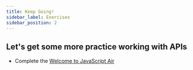```yaml
---
title: Keep Going!
sidebar_label: Exercises
sidebar_position: 2
---
```

<!-- markdownlint-disable no-inline-html no-trailing-punctuation -->

## Let's get some more practice working with APIs

- Complete the [Welcome to JavaScript Air](/docs/exercises/js-airlines/)